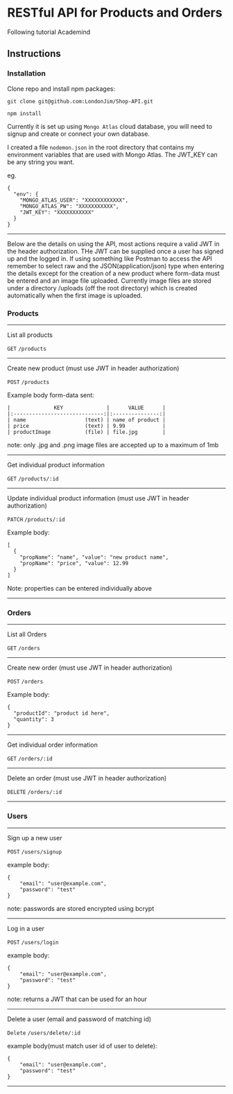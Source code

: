 # RESTful API for Products and Orders

Following tutorial Academind

## Instructions

### Installation
Clone repo and install npm packages:

`git clone git@github.com:LondonJim/Shop-API.git`

`npm install`

Currently it is set up using `Mongo Atlas` cloud database, you will need to signup and create or connect your own database.

I created a file `nodemon.json` in the root directory that contains my environment variables that are used with Mongo Atlas. The JWT_KEY can be any string you want.

eg.
```
{
  "env": {
    "MONGO_ATLAS_USER": "XXXXXXXXXXXX",
    "MONGO_ATLAS_PW": "XXXXXXXXXXX",
    "JWT_KEY": "XXXXXXXXXXX"
  }
}
```
----


Below are the details on using the API, most actions require a valid JWT in the header authorization. THe JWT can be supplied once a user has signed up and the logged in. If using something like Postman to access the API remember to select raw and the JSON(application/json) type when entering the details except for the creation of a new product where form-data must be entered and an image file uploaded. Currently image files are stored under a directory /uploads (off the root directory) which is created automatically when the first image is uploaded.

### Products

----
List all products

`GET` `/products`

----

Create new product (must use JWT in header authorization)

`POST` `/products`

Example body form-data sent:
```
|              KEY              |      VALUE      |
|:-----------------------------:|:---------------:|
| name                   (text) | name of product |
| price                  (text) | 9.99            |
| productImage           (file) | file.jpg        |
```
note: only .jpg and .png image files are accepted up to a maximum of 1mb

----
Get individual product information

`GET` `/products/:id`

----

Update individual product information (must use JWT in header authorization)

`PATCH` `/products/:id`

Example body:
```
[
  {
    "propName": "name", "value": "new product name",
    "propName": "price", "value": 12.99
  }
]
```
Note: properties can be entered individually above

----

### Orders
----

List all Orders

`GET` `/orders`

----

Create new order (must use JWT in header authorization)

`POST` `/orders`

Example body:
```
{
  "productId": "product id here",
  "quantity": 3
}
```

----

Get individual order information

`GET` `/orders/:id`

----

Delete an order (must use JWT in header authorization)

`DELETE` `/orders/:id`

----

### Users
----
Sign up a new user

`POST` `/users/signup`

example body:
```
{
    "email": "user@example.com",
    "password": "test"
}
```
note: passwords are stored encrypted using bcrypt

----

Log in a user

`POST` `/users/login`

example body:
```
{
    "email": "user@example.com",
    "password": "test"
}
```
note: returns a JWT that can be used for an hour

----

Delete a user (email and password of matching id)

`Delete` `/users/delete/:id`

example body(must match user id of user to delete):
```
{
    "email": "user@example.com",
    "password": "test"
}
```

----
